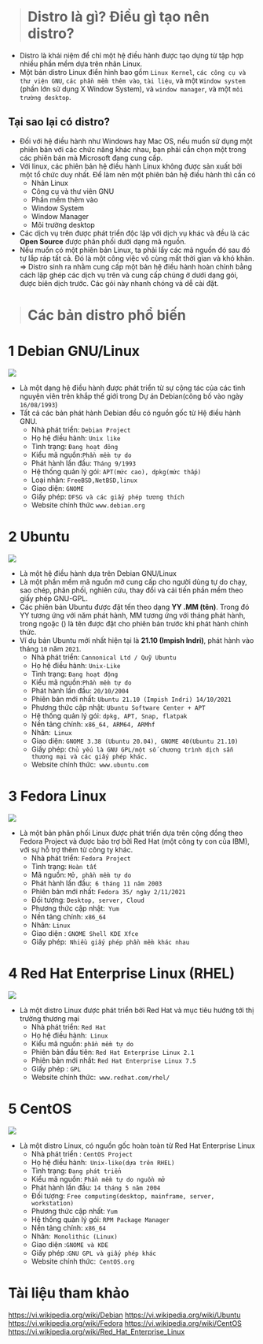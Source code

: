 > # Distro là gì? Điều gì tạo nên distro?
- Distro là khái niệm để chỉ một hệ điều hành được tạo dựng từ tập hợp nhiều phần mềm dựa trên nhân Linux.
- Một bản distro Linux điển hình bao gồm `Linux Kernel`, `các công cụ và thư viện GNU`, `các phần mềm thêm vào`, `tài liệu`, và một `Window system` (phần lớn sử dụng X Window System), và `window manager`, và một `môi trường desktop`.
## Tại sao lại có distro?
- Đối với hệ điều hành như Windows hay Mac OS, nếu muốn sử dụng một phiên bản với các chức năng khác nhau, bạn phải cần chọn một trong các phiên bản mà Microsoft đang cung cấp.
- Với linux, các phiên bản hệ điều hành Linux không được sản xuất bởi một tổ chức duy nhất. Để làm nên một phiên bản hệ điều hành thì cần có
  - Nhân Linux
  - Công cụ và thư viên GNU
  - Phần mềm thêm vào
  - Window System
  - Window Manager 
  - Môi trường desktop
 - Các dịch vụ trên được phát triển độc lập với dịch vụ khác và đều là các **Open Source** được phân phối dưới dạng mã nguồn.
- Nếu muốn có một phiên bản Linux, ta phải lấy các mã nguồn đó sau đó tự lắp ráp tất cả. Đó là một công việc vô cùng mất thời gian và khó khăn.
=> Distro sinh ra nhằm cung cấp một bản hệ điều hành hoàn chỉnh bằng cách lặp ghép các dịch vụ trên và cung cấp chúng ở dưới dạng gói, được biên dịch trước. Các gói này nhanh chóng và dễ cài đặt.
># Các bản distro phổ biến
# 1 Debian GNU/Linux
![](https://imgur.com/R3mQCk9.jpg)
- Là một dạng hệ điều hành được phát triển từ sự cộng tác của các tình nguyện viên trên khắp thế giới trong Dự án Debian(công bố vào ngày `16/08/1993`)
- Tất cả các bản phát hành Debian đều có nguồn gốc từ Hệ điều hành GNU.
  - Nhà phát triển: `Debian Project`
  - Họ hệ điều hành: `Unix like`
  - Tình trạng: `Đang hoạt đông`
  - Kiểu mã nguồn:`Phần mềm tự do`
  - Phát hành lần đầu: `Tháng 9/1993`
  - Hệ thống quản lý gói: `APT(mức cao), dpkg(mức thấp)`
  - Loại nhân: `FreeBSD,NetBSD,linux`
  - Giao diện: `GNOME`
  - Giấy phép: `DFSG và các giấy phép tương thích`
  - Website chính thức `www.debian.org`
# 2 Ubuntu 
![](https://imgur.com/kQ0auAY.png)
- Là một hệ điều hành dựa trên Debian GNU/Linux
- Là một phần mềm mã nguồn mở cung cấp cho người dùng tự do chạy, sao chép, phân phối, nghiên cứu, thay đổi và cải tiến phần mềm theo giấy phép GNU-GPL.
- Các phiên bản Ubuntu được đặt tến theo dạng **YY .MM (tên)**. Trong đó YY tương ứng với năm phát hành, MM tương ứng với tháng phát hành, trong ngoặc () là tên được đặt cho phiên bản trước khi phát hành chính thức.
- Ví dụ bản Ubuntu mới nhất hiện tại là **21.10 (Impish Indri)**, phát hành vào tháng `10` năm `2021`.
  - Nhà phát triển: `Cannonical Ltd / Quỹ Ubuntu`
  - Họ hệ điều hành: `Unix-Like`
  - Tình trạng: `Đang hoạt động`
  - Kiểu mã nguồn:`Phần mềm tự do`
  - Phát hành lần đầu: `20/10/2004`
  - Phiên bản mới nhất: `Ubuntu 21.10 (Impish Indri) 14/10/2021`
  - Phương thức cập nhật: `Ubuntu Software Center + APT`
  - Hệ thống quản lý gói: `dpkg, APT, Snap, flatpak`
  - Nền tảng chính: `x86_64, ARM64, ARMhf`
  - Nhân:` Linux`
  - Giao diện: `GNOME 3.38 (Ubuntu 20.04), GNOME 40(Ubuntu 21.10)`
  - Giấy phép: `Chủ yếu là GNU GPL/một số chương trình dịch sẵn thương mại và các giấy phép khác.`
  - Website chính thức:` www.ubuntu.com`
# 3 Fedora Linux
![](https://imgur.com/WIy9dXt.jpg)
- Là một bản phân phối Linux được phát triển dựa trên cộng đồng theo Fedora Project và được bảo trợ bởi Red Hat (một công ty con của IBM), với sự hỗ trợ thêm từ công ty khác.
  - Nhà phát triển: `Fedora Project`
  - Tình trạng: `Hoàn tất`
  - Mã nguồn: `Mở, phần mềm tự do`
  - Phát hành lần đầu:` 6 tháng 11 năm 2003`
  - Phiên bản mới nhất: `Fedora 35/ ngày 2/11/2021`
  - Đối tượng: `Desktop, server, Cloud`
  - Phương thức cập nhật:` Yum`
  - Nền tảng chính: `x86_64`
  - Nhân: `Linux`
  - Giao diện : `GNOME Shell KDE Xfce`
  - Giấy phép:` Nhiều giấy phép phần mềm khác nhau`
# 4 Red Hat Enterprise Linux (RHEL)
![](https://imgur.com/HllEy2z.png)
- Là một distro Linux được phát triển bởi Red Hat và mục tiêu hướng tới thị trường thương mại
  - Nhà phát triển: `Red Hat`
  - Họ hệ điều hành:` Linux`
  - Kiểu mã nguồn: `phần mềm tự do`
  - Phiên bản đầu tiên: `Red Hat Enterprise Linux 2.1`
  - Phiên bản mới nhất: `Red Hat Enterprise Linux 7.5`
  - Giấy phép : `GPL`
  - Website chính thức:` www.redhat.com/rhel/`
# 5 CentOS 
![](https://imgur.com/pHh5OFV.png)
- Là một distro Linux, có nguồn gốc hoàn toàn từ Red Hat Enterprise Linux
  - Nhà phát triển : `CentOS Project`
  - Họ hệ điều hành:` Unix-like(dựa trên RHEL)`
  - Tình trạng: `Đang phát triển`
  - Kiểu mã nguồn: `Phần mềm tự do nguồn mở`
  - Phát hành lần đầu: `14 tháng 5 năm 2004`
  - Đối tượng: `Free computing(desktop, mainframe, server, workstation) `
  - Phương thức cập nhất: `Yum`
  - Hệ thống quản lý gói:  `RPM Package Manager`
  - Nền tảng chính: `x86_64`
  - Nhân:` Monolithic (Linux)`
  - Giao diện :` GNOME và KDE `
  - Giấy phép :`GNU GPL và giấy phép khác`
  - Website chính thức:` CentOS.org`
# Tài liệu tham khảo
https://vi.wikipedia.org/wiki/Debian
https://vi.wikipedia.org/wiki/Ubuntu
https://vi.wikipedia.org/wiki/Fedora
https://vi.wikipedia.org/wiki/CentOS
https://vi.wikipedia.org/wiki/Red_Hat_Enterprise_Linux